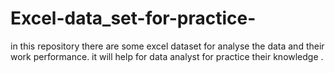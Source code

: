 # Excel-data_set-for-practice-

in this repository there are some excel dataset for analyse the data and their work performance. it will help for data analyst for practice their knowledge .
